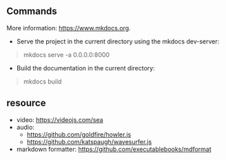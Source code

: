 ## Commands

More information: https://www.mkdocs.org.

- Serve the project in the current directory using the mkdocs dev-server:
>  mkdocs serve -a 0.0.0.0:8000

- Build the documentation in the current directory:
>  mkdocs build

## resource

- video: https://videojs.com/sea
- audio:
  - https://github.com/goldfire/howler.js
  - https://github.com/katspaugh/wavesurfer.js
- markdown formatter: https://github.com/executablebooks/mdformat
